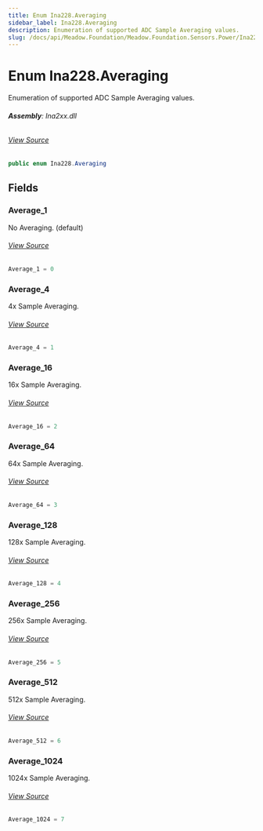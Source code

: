 ```yaml
---
title: Enum Ina228.Averaging
sidebar_label: Ina228.Averaging
description: Enumeration of supported ADC Sample Averaging values.
slug: /docs/api/Meadow.Foundation/Meadow.Foundation.Sensors.Power/Ina228.Averaging
---
```

# Enum Ina228.Averaging
Enumeration of supported ADC Sample Averaging values.

###### **Assembly**: Ina2xx.dll
###### [View Source](https://github.com/WildernessLabs/Meadow.Foundation.git/blob/develop/Source/Meadow.Foundation.Peripherals/Sensors.Power.Ina2xx/Driver/Drivers/Ina228.cs#L259)
```csharp title="Declaration"
public enum Ina228.Averaging
```
## Fields
### Average_1
No Averaging. (default)
###### [View Source](https://github.com/WildernessLabs/Meadow.Foundation.git/blob/develop/Source/Meadow.Foundation.Peripherals/Sensors.Power.Ina2xx/Driver/Drivers/Ina228.cs#L262)
```csharp title="Declaration"
Average_1 = 0
```
### Average_4
4x Sample Averaging.
###### [View Source](https://github.com/WildernessLabs/Meadow.Foundation.git/blob/develop/Source/Meadow.Foundation.Peripherals/Sensors.Power.Ina2xx/Driver/Drivers/Ina228.cs#L264)
```csharp title="Declaration"
Average_4 = 1
```
### Average_16
16x Sample Averaging.
###### [View Source](https://github.com/WildernessLabs/Meadow.Foundation.git/blob/develop/Source/Meadow.Foundation.Peripherals/Sensors.Power.Ina2xx/Driver/Drivers/Ina228.cs#L266)
```csharp title="Declaration"
Average_16 = 2
```
### Average_64
64x Sample Averaging.
###### [View Source](https://github.com/WildernessLabs/Meadow.Foundation.git/blob/develop/Source/Meadow.Foundation.Peripherals/Sensors.Power.Ina2xx/Driver/Drivers/Ina228.cs#L268)
```csharp title="Declaration"
Average_64 = 3
```
### Average_128
128x Sample Averaging.
###### [View Source](https://github.com/WildernessLabs/Meadow.Foundation.git/blob/develop/Source/Meadow.Foundation.Peripherals/Sensors.Power.Ina2xx/Driver/Drivers/Ina228.cs#L270)
```csharp title="Declaration"
Average_128 = 4
```
### Average_256
256x Sample Averaging.
###### [View Source](https://github.com/WildernessLabs/Meadow.Foundation.git/blob/develop/Source/Meadow.Foundation.Peripherals/Sensors.Power.Ina2xx/Driver/Drivers/Ina228.cs#L272)
```csharp title="Declaration"
Average_256 = 5
```
### Average_512
512x Sample Averaging.
###### [View Source](https://github.com/WildernessLabs/Meadow.Foundation.git/blob/develop/Source/Meadow.Foundation.Peripherals/Sensors.Power.Ina2xx/Driver/Drivers/Ina228.cs#L274)
```csharp title="Declaration"
Average_512 = 6
```
### Average_1024
1024x Sample Averaging.
###### [View Source](https://github.com/WildernessLabs/Meadow.Foundation.git/blob/develop/Source/Meadow.Foundation.Peripherals/Sensors.Power.Ina2xx/Driver/Drivers/Ina228.cs#L276)
```csharp title="Declaration"
Average_1024 = 7
```
